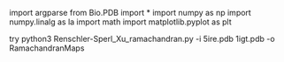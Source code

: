 import argparse
from Bio.PDB import *
import numpy as np
import numpy.linalg as la
import math
import matplotlib.pyplot as plt


try python3 Renschler-Sperl_Xu_ramachandran.py -i 5ire.pdb 1igt.pdb -o RamachandranMaps
